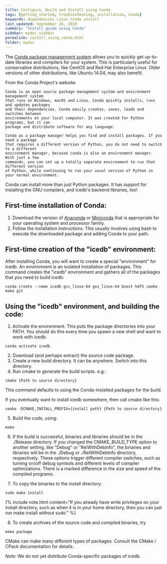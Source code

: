 ```yaml
---
title: Configure, Build and Install using Conda
tags: [getting_started, troubleshooting, installation, Conda]
keywords: dependencies Linux Conda install
last_updated: September 26, 2018
summary: "Install guide using Conda"
sidebar: mydoc_sidebar
permalink: install_using_conda.html
folder: mydoc
---
```


The [Conda package management system](https://conda.io) allows you to quickly get 
up-to-date libraries and compilers for your system. This is particularly useful for 
conservative distributions, like CentOS and Red Hat Enterprise Linux. Older versions 
of other distributions, like Ubuntu 14.04, may also benefit.

From the Conda Project's website:
```
Conda is an open source package management system and environment management system 
that runs on Windows, macOS and Linux. Conda quickly installs, runs and updates packages 
and their dependencies. Conda easily creates, saves, loads and switches between 
environments on your local computer. It was created for Python programs, but it can 
package and distribute software for any language.

Conda as a package manager helps you find and install packages. If you need a package 
that requires a different version of Python, you do not need to switch to a different 
environment manager, because conda is also an environment manager. With just a few 
commands, you can set up a totally separate environment to run that different version 
of Python, while continuing to run your usual version of Python in your normal environment.
```

Conda can install more than just Python packages. It has support for installing the 
GNU compilers, and icedb's backend libraries, too!

First-time installation of Conda:
---------------------------------

1. Download the version of [Anaconda](https://www.anaconda.com/download/) or [Miniconda](https://conda.io/miniconda.html) that is appropriate for your operating system and processor family.
2. Follow the installation instructions. This usually involves using bash to execute the downloaded package and adding Conda to your path.

First-time creation of the "icedb" environment:
-----------------------------------------------

After installing Conda, you will want to create a special "environment" for icedb. An environment is an isolated installation of packages. This command creates the "icedb" environment and gathers all of the packages that you need to build icedb:
```
conda create --name icedb gcc_linux-64 gxx_linux-64 boost hdf5 cmake make git
```

Using the "icedb" environment, and building the code:
-----------------------------------------------------

1. Activate the environment. This puts the package directories into your PATH. You should do this every time you spawn a new shell and want to work with icedb.
```
conda activate icedb
```
2. Download (and perhaps extract) the source code package. 
3. Create a new build directory. It can be anywhere. Switch into this directory.
4. Run cmake to generate the build scripts. e.g.:
```
cmake {Path to source directory}
```
This command defaults to using the Conda-installed packages for the build.

If you eventually want to install icedb somewhere, then call cmake like this:
```
cmake -DCMAKE_INSTALL_PREFIX={install path} {Path to source directory}
```

5. Build the code, using:
```
make
```
6. If the build is successful, binaries and libraries should be in the ./Release directory.
If you changed the CMAKE\_BUILD\_TYPE option to another setting, like "Debug" or 
"RelWithDebInfo", the binaries and libraries will be in the ./Debug or ./RelWithDebInfo 
directory, respectively. These options trigger different compiler switches, such as turning 
on/off debug symbols and different levels of compiler optimizations. There is a marked 
difference in the size and speed of the compiled programs.

7. To copy the binaries to the install directory:
```
sudo make install
```
{% include note.html content="If you already have write privileges on your install directory, such as when it is in your home directory, then you can just run make install without sudo." %}

8. To create archives of the source code and compiled binaries, try
```
make package
```
CMake can make many different types of packages. Consult the CMake / CPack documentation for details.

*Note:* We do not yet distribute Conda-specific packages of icedb.

